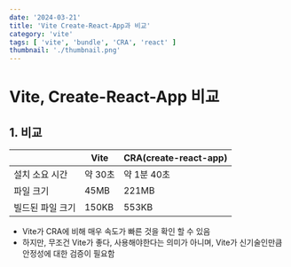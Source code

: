 ```yaml
---
date: '2024-03-21'
title: 'Vite Create-React-App과 비교'
category: 'vite'
tags: [ 'vite', 'bundle', 'CRA', 'react' ]
thumbnail: './thumbnail.png'
---
```


# Vite, Create-React-App 비교

## 1. 비교

|           | Vite  | CRA(create-react-app) |
|-----------|-------|-----------------------|
| 설치 소요 시간  | 약 30초 | 약 1분 40초              |
| 파일 크기     | 45MB  | 221MB                 |
| 빌드된 파일 크기 | 150KB | 553KB                 |

- Vite가 CRA에 비해 매우 속도가 빠른 것을 확인 할 수 있음
- 하지만, 무조건 Vite가 좋다, 사용해야한다는 의미가 아니며, Vite가 신기술인만큼 안정성에 대한 검증이 필요함

[//]: # (---)

[//]: # ()

[//]: # (## Source)

[//]: # ()

[//]: # (- [<>]&#40;<>&#41;)

